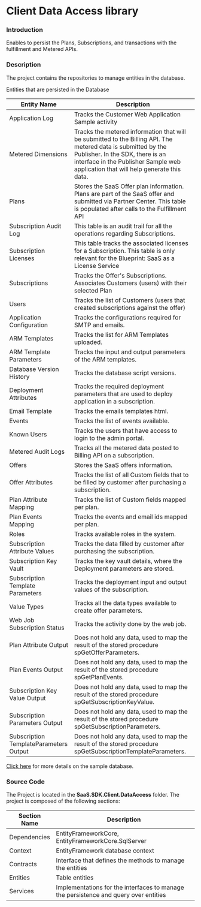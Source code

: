 # Client Data Access library

### Introduction

Enables to persist the Plans, Subscriptions, and transactions with the fulfillment and Metered APIs.	

### Description

The project contains the repositories to manage entities in the database.

Entities that are persisted in the Database

| Entity Name | Description |
| --- | --- | 
| Application Log | Tracks the Customer Web Application Sample activity |  
| Metered Dimensions | Tracks the metered information that will be submitted to the Billing API. The metered data is submitted by the Publisher. In the SDK, there is an interface in the Publisher Sample web application that will help generate this data.  |  
| Plans | Stores the SaaS Offer plan information. Plans are part of the SaaS offer and submitted via Partner Center. This table is populated after calls to the Fulfillment API|  
| Subscription Audit Log | This table is an audit trail for all the operations regarding Subscriptions. |  
| Subscription Licenses | This table tracks the associated licenses for a Subscription. This table is only relevant for the Blueprint: SaaS as a License Service |  
| Subscriptions | Tracks the Offer's Subscriptions. Associates Customers (users) with their selected Plan|  
| Users | Tracks the list of Customers (users that created subscriptions against the offer) |  
| Application Configuration | Tracks the configurations required for SMTP and emails. |
| ARM Templates | Tracks the list for ARM Templates uploaded. |
| ARM Template Parameters | Tracks the input and output parameters of the ARM templates. |
| Database Version History | Tracks the database script versions. | 
| Deployment Attributes | Tracks the required deployment parameters that are used to deploy application in a subscription. | 
| Email Template | Tracks the emails templates html. | 
| Events | Tracks the list of events available. | 
| Known Users | Tracks the users that have access to login to the admin portal. | 
| Metered Audit Logs | Tracks all the metered data posted to Billing API on a subscription. | 
| Offers | Stores the SaaS offers information. | 
| Offer Attributes | Tracks the list of all Custom fields that to be filled by customer after purchasing a subscription. | 
| Plan Attribute Mapping | Tracks the list of Custom fields mapped per plan. | 
| Plan Events Mapping | Tracks the events and email ids mapped per plan. | 
| Roles | Tracks available roles in the system. | 
| Subscription Attribute Values | Tracks the data filled by customer after purchasing the subscription. | 
| Subscription Key Vault | Tracks the key vault details, where the Deployment parameters are stored. | 
| Subscription Template Parameters | Tracks the deployment input and output values of the subscription. | 
| Value Types | Tracks all the data types available to create offer parameters. | 
| Web Job Subscription Status | Tracks the activity done by the web job. | 
| Plan Attribute Output | Does not hold any data, used to map the result of the stored procedure spGetOfferParameters. | 
| Plan Events Output | Does not hold any data, used to map the result of the stored procedure spGetPlanEvents. | 
| Subscription Key Value Output | Does not hold any data, used to map the result of the stored procedure spGetSubscriptionKeyValue. | 
| Subscription Parameters Output | Does not hold any data, used to map the result of the stored procedure spGetSubscriptionParameters. | 
| Subscription TemplateParameters Output | Does not hold any data, used to map the result of the stored procedure spGetSubscriptionTemplateParameters. |  


[Click here](Transactable-SaaS-SDK-Sample-Database.md) for more details on the sample database. 
### Source Code 

The Project is located in the **SaaS.SDK.Client.DataAccess** folder. The project is composed of the following sections: 

| Section Name | Description |
| --- | --- |  
| Dependencies | EntityFrameworkCore,  EntityFrameworkCore.SqlServer|
| Context | EntityFramework database context | 
| Contracts | Interface that defines the methods to manage the entities |
| Entities | Table entities | 
| Services | Implementations for the interfaces to manage the persistence and query over entities |
 


